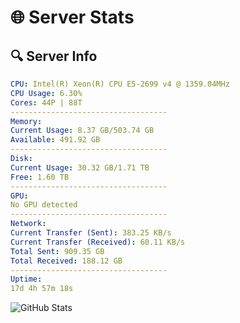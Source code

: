 # 🌐 Server Stats
## 🔍 Server Info
```yaml
CPU: Intel(R) Xeon(R) CPU E5-2699 v4 @ 1359.04MHz
CPU Usage: 6.30%
Cores: 44P | 88T
-----------------------------------
Memory:
Current Usage: 8.37 GB/503.74 GB
Available: 491.92 GB
-----------------------------------
Disk:
Current Usage: 30.32 GB/1.71 TB
Free: 1.60 TB
-----------------------------------
GPU:
No GPU detected
-----------------------------------
Network:
Current Transfer (Sent): 383.25 KB/s
Current Transfer (Received): 60.11 KB/s
Total Sent: 909.35 GB
Total Received: 188.12 GB
-----------------------------------
Uptime:
17d 4h 57m 18s
```
![GitHub Stats](https://img.shields.io/badge/Updated-2025-05-06_22:06:06-blue)